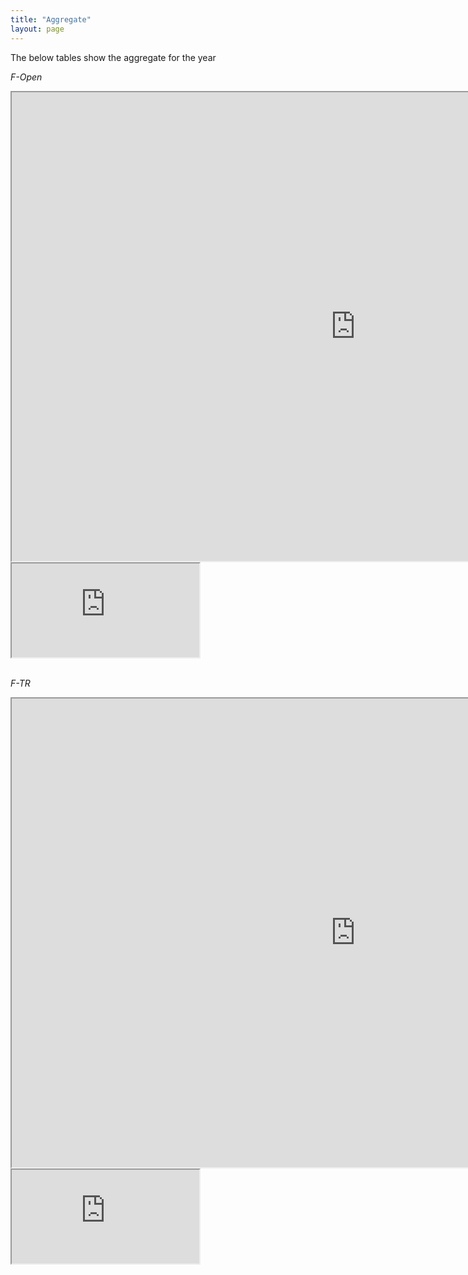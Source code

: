 ```yaml
---
title: "Aggregate"
layout: page
---
```


The below tables show the aggregate for the year

*F-Open*
<div class="embed-responsive embed-responsive-4by3">
<iframe src="https://docs.google.com/spreadsheets/d/e/2PACX-1vR4PvtLd3v4Vlp4N7Pqn0F0wApIBmwJe9JMziMrrqci-8Z9CJNBTb-3MP8Pqr_TGK2EU7l9jYxO3hmo/pubhtml?gid=930693728&amp;single=true&amp;widget=true&amp;headers=false" width="1100" height="750"></iframe>
</div>
<div class="embed-responsive embed-responsive-4by3">
<iframe src="https://docs.google.com/spreadsheets/d/e/2PACX-1vR4PvtLd3v4Vlp4N7Pqn0F0wApIBmwJe9JMziMrrqci-8Z9CJNBTb-3MP8Pqr_TGK2EU7l9jYxO3hmo/pubhtml?gid=342399776&amp;single=true&amp;widget=true&amp;headers=false"></iframe>
</div>
<br>

*F-TR*
<div class="embed-responsive embed-responsive-4by3">
<iframe src="https://docs.google.com/spreadsheets/d/e/2PACX-1vR4PvtLd3v4Vlp4N7Pqn0F0wApIBmwJe9JMziMrrqci-8Z9CJNBTb-3MP8Pqr_TGK2EU7l9jYxO3hmo/pubhtml?gid=1612837535&amp;single=true&amp;widget=true&amp;headers=false" width="1100" height="750"></iframe>
</div>
<div class="embed-responsive embed-responsive-4by3">
<iframe src="https://docs.google.com/spreadsheets/d/e/2PACX-1vR4PvtLd3v4Vlp4N7Pqn0F0wApIBmwJe9JMziMrrqci-8Z9CJNBTb-3MP8Pqr_TGK2EU7l9jYxO3hmo/pubhtml?gid=2034677941&amp;single=true&amp;widget=true&amp;headers=false"></iframe>
</div>
